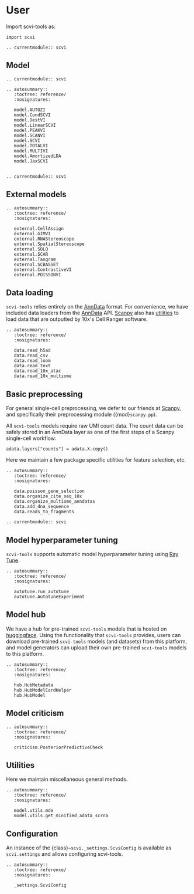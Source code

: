 # User

Import scvi-tools as:

```
import scvi
```

```{eval-rst}
.. currentmodule:: scvi

```

## Model

```{eval-rst}
.. currentmodule:: scvi

```

```{eval-rst}
.. autosummary::
   :toctree: reference/
   :nosignatures:

   model.AUTOZI
   model.CondSCVI
   model.DestVI
   model.LinearSCVI
   model.PEAKVI
   model.SCANVI
   model.SCVI
   model.TOTALVI
   model.MULTIVI
   model.AmortizedLDA
   model.JaxSCVI


```

```{eval-rst}
.. currentmodule:: scvi
```

## External models

```{eval-rst}
.. autosummary::
   :toctree: reference/
   :nosignatures:

   external.CellAssign
   external.GIMVI
   external.RNAStereoscope
   external.SpatialStereoscope
   external.SOLO
   external.SCAR
   external.Tangram
   external.SCBASSET
   external.ContrastiveVI
   external.POISSONVI

```

## Data loading

`scvi-tools` relies entirely on the [AnnData] format. For convenience, we have included data loaders from the [AnnData] API. [Scanpy] also has [utilities] to load data that are outputted by 10x's Cell Ranger software.

```{eval-rst}
.. autosummary::
   :toctree: reference/
   :nosignatures:

   data.read_h5ad
   data.read_csv
   data.read_loom
   data.read_text
   data.read_10x_atac
   data.read_10x_multiome

```

## Basic preprocessing

For general single-cell preprocessing, we defer to our friends at [Scanpy], and specifically their preprocessing module ({mod}`scanpy.pp`).

All `scvi-tools` models require raw UMI count data. The count data can be safely stored in an AnnData layer as one of the first steps of a Scanpy single-cell workflow:

```
adata.layers["counts"] = adata.X.copy()
```

Here we maintain a few package specific utilities for feature selection, etc.

```{eval-rst}
.. autosummary::
   :toctree: reference/
   :nosignatures:

   data.poisson_gene_selection
   data.organize_cite_seq_10x
   data.organize_multiome_anndatas
   data.add_dna_sequence
   data.reads_to_fragments
```

```{eval-rst}
.. currentmodule:: scvi
```

## Model hyperparameter tuning

`scvi-tools` supports automatic model hyperparameter tuning using [Ray Tune].

```{eval-rst}
.. autosummary::
   :toctree: reference/
   :nosignatures:

   autotune.run_autotune
   autotune.AutotuneExperiment
```

## Model hub

We have a hub for pre-trained `scvi-tools` models that is hosted on [huggingface](https://huggingface.co/models).
Using the functionality that `scvi-tools` provides, users can download pre-trained `scvi-tools` models (and datasets)
from this platform, and model generators can upload their own pre-trained `scvi-tools` models to this platform.

```{eval-rst}
.. autosummary::
   :toctree: reference/
   :nosignatures:

   hub.HubMetadata
   hub.HubModelCardHelper
   hub.HubModel
```

## Model criticism

```{eval-rst}
.. autosummary::
   :toctree: reference/
   :nosignatures:

   criticism.PosteriorPredictiveCheck
```

## Utilities

Here we maintain miscellaneous general methods.

```{eval-rst}
.. autosummary::
   :toctree: reference/
   :nosignatures:

   model.utils.mde
   model.utils.get_minified_adata_scrna
```

## Configuration

An instance of the {class}`~scvi._settings.ScviConfig` is available as `scvi.settings` and allows configuring scvi-tools.

```{eval-rst}
.. autosummary::
   :toctree: reference/
   :nosignatures:

   _settings.ScviConfig
```

[anndata]: https://anndata.readthedocs.io/en/stable/
[scanpy]: https://scanpy.readthedocs.io/en/stable/index.html
[utilities]: https://scanpy.readthedocs.io/en/stable/api/index.html#reading
[ray tune]: https://docs.ray.io/en/latest/tune/index.html
